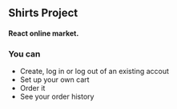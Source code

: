 ## Shirts Project

#### React online market.

### You can
- Create, log in or log out of an existing accout
- Set up your own cart
- Order it
- See your order history
